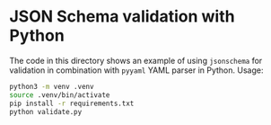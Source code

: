 # JSON Schema validation with Python

The code in this directory shows an example of using `jsonschema` for validation in combination with `pyyaml` YAML parser in Python.
Usage:

```bash
python3 -m venv .venv
source .venv/bin/activate
pip install -r requirements.txt
python validate.py
```
